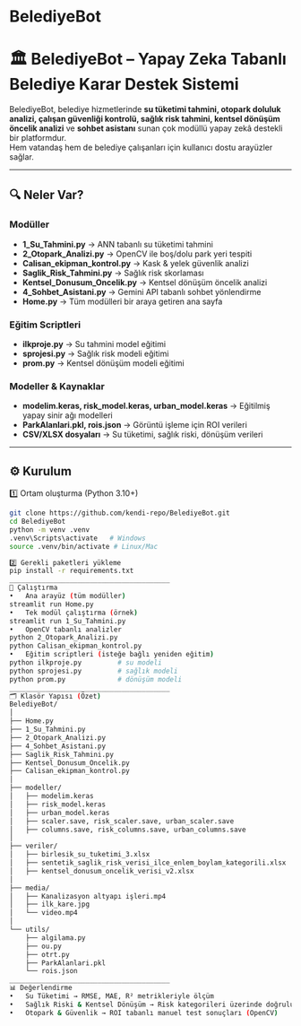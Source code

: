 # BelediyeBot

# 🏛️ BelediyeBot – Yapay Zeka Tabanlı Belediye Karar Destek Sistemi

BelediyeBot, belediye hizmetlerinde **su tüketimi tahmini, otopark doluluk analizi, çalışan güvenliği kontrolü, sağlık risk tahmini, kentsel dönüşüm öncelik analizi** ve **sohbet asistanı** sunan çok modüllü yapay zekâ destekli bir platformdur.  
Hem vatandaş hem de belediye çalışanları için kullanıcı dostu arayüzler sağlar.

---

## 🔍 Neler Var?

### Modüller
- **1_Su_Tahmini.py** → ANN tabanlı su tüketimi tahmini  
- **2_Otopark_Analizi.py** → OpenCV ile boş/dolu park yeri tespiti  
- **Calisan_ekipman_kontrol.py** → Kask & yelek güvenlik analizi  
- **Saglik_Risk_Tahmini.py** → Sağlık risk skorlaması  
- **Kentsel_Donusum_Oncelik.py** → Kentsel dönüşüm öncelik analizi  
- **4_Sohbet_Asistani.py** → Gemini API tabanlı sohbet yönlendirme  
- **Home.py** → Tüm modülleri bir araya getiren ana sayfa  

### Eğitim Scriptleri
- **ilkproje.py** → Su tahmini model eğitimi  
- **sprojesi.py** → Sağlık risk modeli eğitimi  
- **prom.py** → Kentsel dönüşüm modeli eğitimi  

### Modeller & Kaynaklar
- **modelim.keras, risk_model.keras, urban_model.keras** → Eğitilmiş yapay sinir ağı modelleri  
- **ParkAlanlari.pkl, rois.json** → Görüntü işleme için ROI verileri  
- **CSV/XLSX dosyaları** → Su tüketimi, sağlık riski, dönüşüm verileri  

---

## ⚙️ Kurulum

1️⃣ Ortam oluşturma (Python 3.10+)  
```bash
git clone https://github.com/kendi-repo/BelediyeBot.git
cd BelediyeBot
python -m venv .venv
.venv\Scripts\activate   # Windows
source .venv/bin/activate # Linux/Mac

2️⃣ Gerekli paketleri yükleme
pip install -r requirements.txt
________________________________________
🚀 Çalıştırma
•	Ana arayüz (tüm modüller)
streamlit run Home.py
•	Tek modül çalıştırma (örnek)
streamlit run 1_Su_Tahmini.py
•	OpenCV tabanlı analizler
python 2_Otopark_Analizi.py
python Calisan_ekipman_kontrol.py
•	Eğitim scriptleri (isteğe bağlı yeniden eğitim)
python ilkproje.py         # su modeli
python sprojesi.py         # sağlık modeli
python prom.py             # dönüşüm modeli
________________________________________
🗂️ Klasör Yapısı (Özet)
BelediyeBot/
│
├── Home.py
├── 1_Su_Tahmini.py
├── 2_Otopark_Analizi.py
├── 4_Sohbet_Asistani.py
├── Saglik_Risk_Tahmini.py
├── Kentsel_Donusum_Oncelik.py
├── Calisan_ekipman_kontrol.py
│
├── modeller/
│   ├── modelim.keras
│   ├── risk_model.keras
│   ├── urban_model.keras
│   ├── scaler.save, risk_scaler.save, urban_scaler.save
│   ├── columns.save, risk_columns.save, urban_columns.save
│
├── veriler/
│   ├── birlesik_su_tuketimi_3.xlsx
│   ├── sentetik_saglik_risk_verisi_ilce_enlem_boylam_kategorili.xlsx
│   ├── kentsel_donusum_oncelik_verisi_v2.xlsx
│
├── media/
│   ├── Kanalizasyon altyapı işleri.mp4
│   ├── ilk_kare.jpg
│   └── video.mp4
│
└── utils/
    ├── algilama.py
    ├── ou.py
    ├── otrt.py
    ├── ParkAlanlari.pkl
    └── rois.json
________________________________________
📊 Değerlendirme
•	Su Tüketimi → RMSE, MAE, R² metrikleriyle ölçüm
•	Sağlık Riski & Kentsel Dönüşüm → Risk kategorileri üzerinde doğruluk, F1-Score değerlendirmesi
•	Otopark & Güvenlik → ROI tabanlı manuel test sonuçları (OpenCV)


